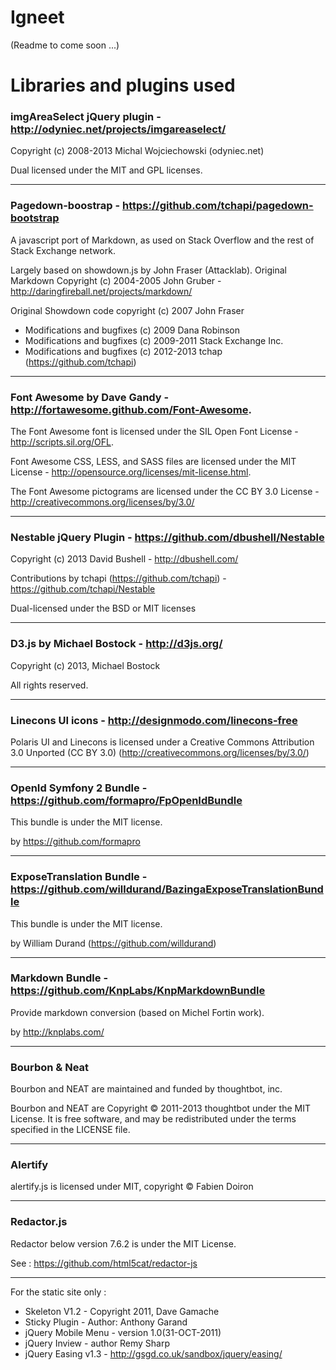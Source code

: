 
Igneet
===

(Readme to come soon ...)



Libraries and plugins used
===

### imgAreaSelect jQuery plugin - http://odyniec.net/projects/imgareaselect/

Copyright (c) 2008-2013 Michal Wojciechowski (odyniec.net)

Dual licensed under the MIT and GPL licenses.


- - - 

### Pagedown-boostrap - https://github.com/tchapi/pagedown-bootstrap

A javascript port of Markdown, as used on Stack Overflow and the rest of Stack Exchange network.

Largely based on showdown.js by John Fraser (Attacklab). Original Markdown Copyright (c) 2004-2005 John Gruber - http://daringfireball.net/projects/markdown/

Original Showdown code copyright (c) 2007 John Fraser

 - Modifications and bugfixes (c) 2009 Dana Robinson
 - Modifications and bugfixes (c) 2009-2011 Stack Exchange Inc.
 - Modifications and bugfixes (c) 2012-2013 tchap (https://github.com/tchapi)

- - - 

### Font Awesome by Dave Gandy - http://fortawesome.github.com/Font-Awesome.

The Font Awesome font is licensed under the SIL Open Font License - http://scripts.sil.org/OFL.

Font Awesome CSS, LESS, and SASS files are licensed under the MIT License - http://opensource.org/licenses/mit-license.html.

The Font Awesome pictograms are licensed under the CC BY 3.0 License - http://creativecommons.org/licenses/by/3.0/

- - -

### Nestable jQuery Plugin - https://github.com/dbushell/Nestable

Copyright (c) 2013 David Bushell - http://dbushell.com/

Contributions by tchapi (https://github.com/tchapi) - https://github.com/tchapi/Nestable

Dual-licensed under the BSD or MIT licenses

- - -

### D3.js by Michael Bostock - http://d3js.org/

Copyright (c) 2013, Michael Bostock

All rights reserved.

- - - 

### Linecons UI icons - http://designmodo.com/linecons-free

Polaris UI and Linecons is licensed under a Creative Commons Attribution 3.0 Unported (CC BY 3.0)  (http://creativecommons.org/licenses/by/3.0/)


- - -

### OpenId Symfony 2 Bundle - https://github.com/formapro/FpOpenIdBundle

This bundle is under the MIT license. 

by https://github.com/formapro

- - -

### ExposeTranslation Bundle - https://github.com/willdurand/BazingaExposeTranslationBundle

This bundle is under the MIT license. 

by William Durand (https://github.com/willdurand)

- - -

### Markdown Bundle - https://github.com/KnpLabs/KnpMarkdownBundle

Provide markdown conversion (based on Michel Fortin work).

by http://knplabs.com/

- - -

### Bourbon & Neat

Bourbon and NEAT are maintained and funded by thoughtbot, inc.

Bourbon and NEAT are Copyright © 2011-2013 thoughtbot under the MIT License. It is free software, and may be redistributed under the terms specified in the LICENSE file.

- - -

### Alertify

alertify.js is licensed under MIT, copyright © Fabien Doiron

- - -

### Redactor.js

Redactor below version 7.6.2 is under the MIT License.

See : https://github.com/html5cat/redactor-js

- - -


For the static site only :

 * Skeleton V1.2 - Copyright 2011, Dave Gamache
 * Sticky Plugin - Author: Anthony Garand
 * jQuery Mobile Menu - version 1.0(31-OCT-2011)
 * jQuery Inview - author Remy Sharp
 * jQuery Easing v1.3 - http://gsgd.co.uk/sandbox/jquery/easing/
